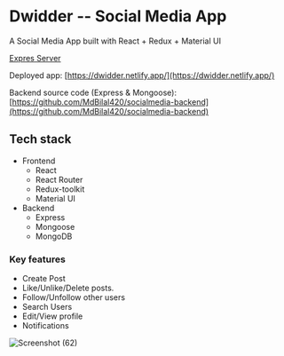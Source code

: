 
#  Dwidder -- Social Media App
A Social Media App built with React + Redux + Material UI      
   

[Expres Server](https://github.com/MdBilal420/socialmedia-backend)

Deployed app: [https://dwidder.netlify.app/](https://dwidder.netlify.app/)    
    
Backend source code (Express & Mongoose): [https://github.com/MdBilal420/socialmedia-backend](https://github.com/MdBilal420/socialmedia-backend)

## Tech stack
- Frontend
  + React
  + React Router
  + Redux-toolkit
  + Material UI
- Backend
  + Express
  + Mongoose
  + MongoDB

### Key features
- Create Post
- Like/Unlike/Delete posts.
- Follow/Unfollow other users
- Search Users
- Edit/View profile
- Notifications


![Screenshot (62)](https://user-images.githubusercontent.com/29103125/127399503-d282bf10-913a-4d29-a2c9-8e092c27fa0e.png)

